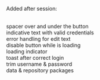 Added after session: </br></br>

spacer over and under the button </br>
indicative text with valid credentials </br>
error handling for edit text </br>
disable button while is loading </br>
loading indicator </br>
toast after correct login </br>
trim username & password </br>
data & repository packages </br>
